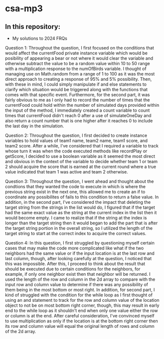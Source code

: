 # csa-mp3
## In this repository:
- My solutions to 2024 FRQs

Question 1: Throughout the question, I first focused on the conditions that would affect the currentFood private instance variable which would be posibility of appearing a bear or not where it would clear the variable and otherwise subtract the value to be a random value within 10 to 50 range with a multiplication response to the numOfBirds variable. I thought of managing use on Math.random from a range of 1 to 100 as it was the most direct approach to creating a response of 95% and 5% possibility. Then, with these in mind, I could simply manipulate if and else statements to clarify which situation would be triggered along with the functions that comes with that specific event. Furthermore, for the second part, it was fairly obvious to me as I only had to record the number of times that the currentFood could hold within the number of simulated days provided within the input of the method, I immediately created a count variable to count times that currentFood didn't reach 0 after a use of simulateOneDay and also return a count number that is one higher after it reaches 0 to include the last day in the simulation.

Question 2: Throughout the question, I first decided to create instance variables to hold values of team1 name, team2 name, team1 score, and team2 score. After a while, I've considered that I required a variable to track whose turn it was when the code executed methods like recordPlay or getScore, I decided to use a boolean variable as it seemed the most direct and obvious in the context of the variable to decide whether team 1 or team 2 should acquire the score that is earned at the current round where a true value indicated that team 1 was active and team 2 otherwise.

 Question 3: Throughout the question, I went ahead and thought about the condtions that they wanted the code to execute in which is where the previous string exist in the next one, this allowed me to create an if to coordinate any possibilites of fails to this condition to return a false value. In addition, in the second part, I've considered the impact that deleting the target string from the strings in the list would do, I figured that if the target had the same exact value as the string at the current index in the list then it would become empty. I came to realize that if the string at the index is longer than the target string then it would began to add the part that is after the target string portion in the overall string, so I utilized the length of the target string to start at the correct index to acquire the correct values.

Question 4: In this question, I first struggled by questioning myself certain cases that may make the code more complicated like what if the two neighbors had the same value or if the input location is at the last row and last column, though, after looking carefully at the question, I noticed that this was impossible. After this, I proceed to think about the result that should be executed due to certain conditions for the neighbors, for example, if only one neighbor exist then that neighbor will be returned. I used the length of the row and column in the 2d array to compare with the input row and column value to determine if there was any possibility of them being in the most bottom or most right. In addition, for second part, I kind of struggled with the condition for the while loop as I first thought of using an and statement to track for the row and column value of the location object to not be on most bottom right corner, though, this may result in early end to the while loop as it shouldn't end when only one value either the row or column is at the end. After careful consideration, I've convinced myself to use multiplication as only if the location is at the bottom right corner then its row and column value will equal the original length of rows and column of the 2d array.
